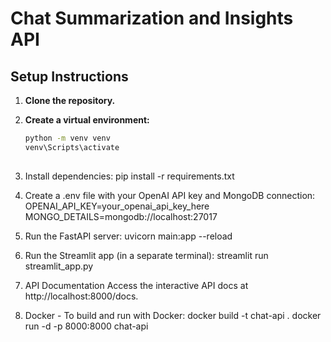 # Chat Summarization and Insights API

## Setup Instructions

1. **Clone the repository.**
2. **Create a virtual environment:**
   ```bash
   python -m venv venv
   venv\Scripts\activate  
    
3. Install dependencies:
    pip install -r requirements.txt

4. Create a .env file with your OpenAI API key and MongoDB
connection:
    OPENAI_API_KEY=your_openai_api_key_here
    MONGO_DETAILS=mongodb://localhost:27017

5. Run the FastAPI server:
    uvicorn main:app --reload

6. Run the Streamlit app (in a separate terminal):
    streamlit run streamlit_app.py

7. API Documentation
Access the interactive API docs at http://localhost:8000/docs.


8. Docker - To build and run with Docker:
    docker build -t chat-api .
    docker run -d -p 8000:8000 chat-api

